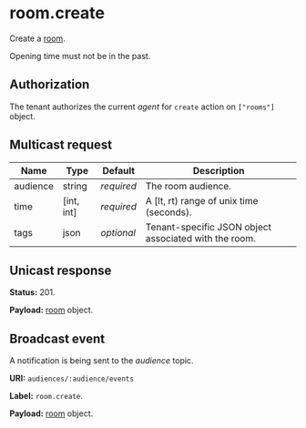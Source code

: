 # room.create

Create a [room](../room.md#room).

Opening time must not be in the past.

## Authorization

The tenant authorizes the current _agent_ for `create` action on `["rooms"]` object.

## Multicast request

Name     | Type       | Default    | Description
-------- | ---------- | ---------- | ------------------------------------------------------------
audience | string     | _required_ | The room audience.
time     | [int, int] | _required_ | A [lt, rt) range of unix time (seconds).
tags     | json       | _optional_ | Tenant-specific JSON object associated with the room.

## Unicast response

**Status:** 201.

**Payload:** [room](../room.md#room) object.

## Broadcast event

A notification is being sent to the _audience_ topic.

**URI:** `audiences/:audience/events`

**Label:** `room.create`.

**Payload:** [room](../room.md#room) object.
